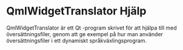 # QmlWidgetTranslator Hjälp

QmlWidgetTranslator är ett Qt -program skrivet för att hjälpa till med översättningsfiler,
genom att ge exempel på hur man använder översättningsfiler i ett dynamiskt språkväxlingsprogram.